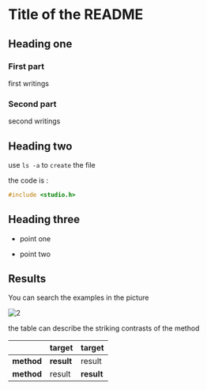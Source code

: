 # Title of the README
## Heading one
### First part

first writings

### Second part

second writings

## Heading two

use `ls -a` to ``create`` the file

the code is :
```C
#include <studio.h>
```

## Heading three

* point one

* point two

## Results

You can search the examples in the picture 

![2](https://user-images.githubusercontent.com/110447409/211154976-54e72229-3162-4e63-a4b0-c5a97ee630bf.png)

the table can describe the striking contrasts of the method

| | target | target |  
| --- | --- | --- |  
| **method** | **result** | result |  
| **method** | result | **result** | 
